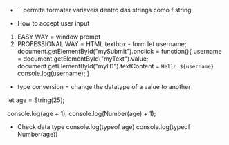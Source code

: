 - `` permite formatar variaveis dentro das strings como f string


- How to accept user input

1. EASY WAY = window prompt
2. PROFESSIONAL WAY = HTML textbox - form
let username;
document.getElementById("mySubmit").onclick = function(){
    username = document.getElementById("myText").value;
    document.getElementById("myH1").textContent = `Hello ${username}`
    console.log(username);
}

- type conversion = change the datatype of a value to another

let age = String(25);

console.log(age + 1);
console.log(Number(age) + 1);


- Check data type
console.log(typeof age)
console.log(typeof Number(age))